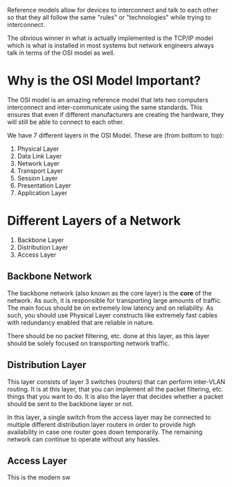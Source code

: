 Reference models allow for devices to interconnect and talk to each other so that they all follow the same "rules" or "technologies" while trying to interconnect.

The obvious winner in what is actually implemented is the TCP/IP model which is what is installed in most systems but network engineers always talk in terms of the OSI model as well.
# Why is the OSI Model Important?
The OSI model is an amazing reference model that lets two computers interconnect and inter-communicate using the same standards. This ensures that even if different manufacturers are creating the hardware, they will still be able to connect to each other.

We have 7 different layers in the OSI Model. These are (from bottom to top):
1. Physical Layer
2. Data Link Layer
3. Network Layer
4. Transport Layer
5. Session Layer
6. Presentation Layer
7. Application Layer
# Different Layers of a Network
1. Backbone Layer
2. Distribution Layer
3. Access Layer
## Backbone Network
The backbone network (also known as the core layer) is the **core** of the network. As such, it is responsible for transporting large amounts of traffic. The main focus should be on extremely low latency and on reliability. As such, you should use Physical Layer constructs like extremely fast cables with redundancy enabled that are reliable in nature.

There should be no packet filtering, etc. done at this layer, as this layer should be solely focused on transporting network traffic.
## Distribution Layer
This layer consists of layer 3 switches (routers) that can perform inter-VLAN routing. It is at this layer, that you can implement all the packet filtering, etc. things that you want to do. It is also the layer that decides whether a packet should be sent to the backbone layer or not. 

In this layer, a single switch from the access layer may be connected to multiple different distribution layer routers in order to provide high availability in case one router goes down temporarily. The remaining network can continue to operate without any hassles.
## Access Layer
This is the modern sw




